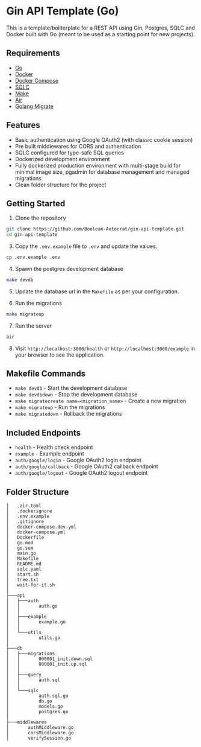 # Gin API Template (Go)

This is a template/boilterplate for a REST API using Gin, Postgres, SQLC and Docker built with Go (meant to be used as a starting point for new projects).

## Requirements

- [Go](https://go.dev/)
- [Docker](https://www.docker.com/)
- [Docker Compose](https://docs.docker.com/compose/)
- [SQLC](https://sqlc.dev/)
- [Make](https://www.gnu.org/software/make/)
- [Air](https://github.com/cosmtrek/air)
- [Golang Migrate](https://github.com/golang-migrate/migrate)

## Features

- Basic authentication using Google OAuth2 (with classic cookie session)
- Pre built middlewares for CORS and authentication
- SQLC configured for type-safe SQL queries
- Dockerized development environment
- Fully dockerized production environment with multi-stage build for minimal image size, pgadmin for database management and managed migrations
- Clean folder structure for the project

## Getting Started

1. Clone the repository

```bash
git clone https://github.com/Boolean-Autocrat/gin-api-template.git
cd gin-api-template
```

3. Copy the `.env.example` file to `.env` and update the values.

```bash
cp .env.example .env
```

4. Spawn the postgres development database

```bash
make devdb
```

5. Update the database url in the `Makefile` as per your configuration.

6. Run the migrations

```bash
make migrateup
```

7. Run the server

```bash
air
```

8. Visit `http://localhost:3000/health` or `http://localhost:3000/example` in your browser to see the application.

## Makefile Commands

- `make devdb` - Start the development database
- `make devdbdown` - Stop the development database
- `make migratecreate name=<migration_name>` - Create a new migration
- `make migrateup` - Run the migrations
- `make migratedown` - Rollback the migrations

## Included Endpoints

- `health` - Health check endpoint
- `example` - Example endpoint
- `auth/google/login` - Google OAuth2 login endpoint
- `auth/google/callback` - Google OAuth2 callback endpoint
- `auth/google/logout` - Google OAuth2 logout endpoint

## Folder Structure

```
│   .air.toml
│   .dockerignore
│   .env.example
│   .gitignore
│   docker-compose.dev.yml
│   docker-compose.yml
│   Dockerfile
│   go.mod
│   go.sum
│   main.go
│   Makefile
│   README.md
│   sqlc.yaml
│   start.sh
│   tree.txt
│   wait-for-it.sh
│
├───api
│   ├───auth
│   │       auth.go
│   │
│   ├───example
│   │       example.go
│   │
│   └───utils
│           utils.go
│
├───db
│   ├───migrations
│   │       000001_init.down.sql
│   │       000001_init.up.sql
│   │
│   ├───query
│   │       auth.sql
│   │
│   └───sqlc
│           auth.sql.go
│           db.go
│           models.go
│           postgres.go
│
├───middlewares
│       authMiddleware.go
│       corsMiddleware.go
│       verifySession.go
```
